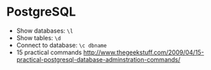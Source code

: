 PostgreSQL
==========

* Show databases: `\l`
* Show tables: `\d`
* Connect to database: `\c dbname`
* 15 practical commands http://www.thegeekstuff.com/2009/04/15-practical-postgresql-database-adminstration-commands/